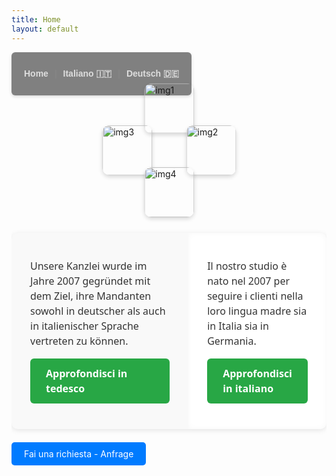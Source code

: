 ```yaml
---
title: Home
layout: default
---
```


<nav style="
background-color: grey;
padding: 12px 20px;
border-radius: 6px;
font-family: Arial, sans-serif;
box-shadow: 0 2px 5px rgba(0,0,0,0.15);
display: inline-flex;
gap: 10px;
align-items: center;
">
<a href="{{ site.baseurl }}/" style="
color: #ddd;
text-decoration: none;
font-weight: 600;
transition: color 0.3s ease;
" onmouseover="this.style.color='#f0a500'" onmouseout="this.style.color='#ddd'">Home</a>

<span style="color: #888;">|</span>

<a href="{{ site.baseurl }}/italiano/" style="
color: #ddd;
text-decoration: none;
font-weight: 600;
transition: color 0.3s ease;
" onmouseover="this.style.color='#f0a500'" onmouseout="this.style.color='#ddd'">Italiano 🇮🇹</a>

<span style="color: #888;">|</span>

<a href="{{ site.baseurl }}/deutsch/" style="
color: #ddd;
text-decoration: none;
font-weight: 600;
transition: color 0.3s ease;
" onmouseover="this.style.color='#f0a500'" onmouseout="this.style.color='#ddd'">Deutsch 🇩🇪</a>
</nav>


<div style="
  display: grid; 
  grid-template-columns: 80px 80px; 
  grid-template-rows: 80px 80px; 
  gap: 15px; 
  justify-content: center;
  align-items: center;
  margin-bottom: 30px;
  transform: rotate(45deg);
  width: 190px;
  margin-left: auto;
  margin-right: auto;
">
  <img src="{{ site.baseurl }}/assets/images/libro.jpg" alt="img1" style="
    width: 80px; 
    height: 80px; 
    object-fit: cover; 
    border-radius: 12px;
    box-shadow: 0 3px 6px rgba(0,0,0,0.15);
    transform: rotate(-45deg);
  ">
  <img src="{{ site.baseurl }}/assets/images/mani.jpg" alt="img2" style="
    width: 80px; 
    height: 80px; 
    object-fit: cover; 
    border-radius: 12px;
    box-shadow: 0 3px 6px rgba(0,0,0,0.15);
    transform: rotate(-45deg);
  ">
  <img src="{{ site.baseurl }}/assets/images/quaderno.jpg" alt="img3" style="
    width: 80px; 
    height: 80px; 
    object-fit: cover; 
    border-radius: 12px;
    box-shadow: 0 3px 6px rgba(0,0,0,0.15);
    transform: rotate(-45deg);
  ">
  <img src="{{ site.baseurl }}/assets/images/biglietto.jpg" alt="img4" style="
    width: 80px; 
    height: 80px; 
    object-fit: cover; 
    border-radius: 12px;
    box-shadow: 0 3px 6px rgba(0,0,0,0.15);
    transform: rotate(-45deg);
  ">
</div>
<div>
<table style="
  width: 100%; 
  border-collapse: separate; 
  border-spacing: 0 15px; 
  font-family: 'Segoe UI', Tahoma, Geneva, Verdana, sans-serif;
">
  <tr style="
    background: #f9f9f9; 
    box-shadow: 0 2px 8px rgba(0,0,0,0.1); 
    border-radius: 10px;
  ">
    <td style="
      vertical-align: top; 
      padding: 25px 30px; 
      width: 60%; 
      border-radius: 10px 0 0 10px;
      color: #333;
      font-size: 1rem;
      line-height: 1.5;
    ">
      <p>Unsere Kanzlei wurde im Jahre 2007 gegründet mit dem Ziel, 
         ihre Mandanten sowohl in deutscher als auch in italienischer Sprache vertreten zu können.</p>
      <p>
        <a href="{{ site.baseurl }}/deutsch/" style="
          display: inline-block;
          padding: 12px 25px; 
          background-color: #28a745; 
          color: white; 
          text-decoration: none; 
          border-radius: 6px;
          font-weight: 600;
          transition: background-color 0.3s ease;
        " onmouseover="this.style.backgroundColor='#218838'" onmouseout="this.style.backgroundColor='#28a745'">Approfondisci in tedesco</a>
      </p>
    </td>
    <td style="
      vertical-align: top; 
      padding: 25px 30px; 
      border-radius: 0 10px 10px 0;
      background: #fff;
      color: #333;
      font-size: 1rem;
      line-height: 1.5;
      box-shadow: inset 0 0 10px rgba(0,0,0,0.03);
    ">
      <p>Il nostro studio è nato nel 2007 per seguire i clienti nella loro lingua madre sia in Italia sia in Germania.</p>
      <p>
        <a href="{{ site.baseurl }}/italiano/" style="
          display: inline-block;
          padding: 12px 25px; 
          background-color: #28a745; 
          color: white; 
          text-decoration: none; 
          border-radius: 6px;
          font-weight: 600;
          transition: background-color 0.3s ease;
        " onmouseover="this.style.backgroundColor='#218838'" onmouseout="this.style.backgroundColor='#28a745'">Approfondisci in italiano</a>
      </p>
    </td>
  </tr>
</table>
</div>
<div>
<a href="{{ site.baseurl }}/" style="padding: 10px 20px; background-color: #007bff; color: white; text-decoration: none; border-radius: 5px;">Fai una richiesta - Anfrage</a>
</div>

